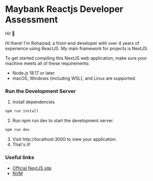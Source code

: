 
# Maybank Reactjs Developer Assessment

Hi! 👋 

Hi there! I'm Rohaizad, a front-end developer with over 4 years of experience using ReactJS. My main framework for projects is NextJS.

To get started compiling this NextJS web application, make sure your machine meets all of these requirements:

- Node.js 18.17 or later.
- macOS, Windows (including WSL), and Linux are supported.

### Run the Development Server

1. Install dependencies
```bash
npm run install
```
2. Run npm run dev to start the development server.
```bash
npm run dev
```
3. Visit http://localhost:3000 to view your application.
4. That's it!

### Useful links

- [Official NextJS site ](https://nextjs.org/)
- [NVM](https://github.com/nvm-sh/nvm)